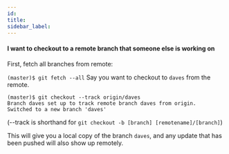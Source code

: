 ```yaml
---
id:
title:
sidebar_label:
---
```


<!-- ![xxx](https://raw.githubusercontent.com/ChickenKyiv/awesome-git-article/master/img/PR/CreatePR/branch-dropdown.png) -->


#### I  want to checkout to a remote branch that someone else is working on
First, fetch all branches from remote:

`(master)$ git fetch --all`
Say you want to checkout to `daves` from the remote.

```
(master)$ git checkout --track origin/daves
Branch daves set up to track remote branch daves from origin.
Switched to a new branch 'daves'
```

(--track is shorthand for `git checkout -b [branch] [remotename]/[branch]`)

This will give you a local copy of the branch `daves`, and any update that has been pushed will also show up remotely.
